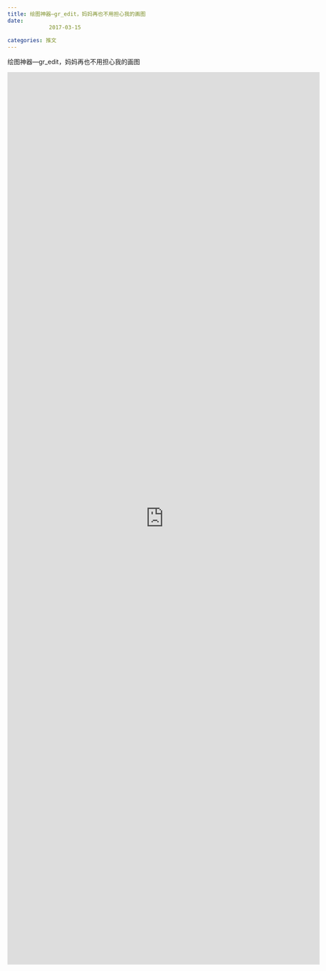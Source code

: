 ```yaml
---
title: 绘图神器—gr_edit，妈妈再也不用担心我的画图
date: 
             2017-03-15
            
categories: 推文
---
```

绘图神器—gr_edit，妈妈再也不用担心我的画图<!--more-->
<iframe src="http://202.114.234.173:8669/appbbs/Stata_Article/@绘图神器—gr_edit，妈妈再也不用担心我的画图.htm" width="700px" height="2000px" scrolling="auto" frameborder=0 ></iframe>